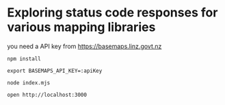 # Exploring status code responses for various mapping libraries


you need a API key from https://basemaps.linz.govt.nz

```
npm install

export BASEMAPS_API_KEY=:apiKey

node index.mjs

open http://localhost:3000
```